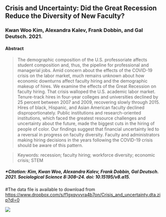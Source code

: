## Crisis and Uncertainty: Did the Great Recession Reduce the Diversity of New Faculty?
### Kwan Woo Kim, Alexandra Kalev, Frank Dobbin, and Gal Deutsch. 2021. 
#### Abstract
>The demographic composition of the U.S. professoriate affects student composition and, thus, the pipeline for professional and managerial jobs. Amid concern about the effects of the COVID-19 crisis on the labor market, much remains unknown about how economic downturns affect faculty hiring and the demographic makeup of hires. We examine the effects of the Great Recession on faculty hiring. That crisis walloped the U.S. academic labor market. Tenure-track hires in four-year colleges and universities declined by 25 percent between 2007 and 2009, recovering slowly through 2015. Hires of black, Hispanic, and Asian American faculty declined disproportionately. Public institutions and research-oriented institutions, which faced the greatest resource challenges and uncertainty about the future, made the biggest cuts in the hiring of people of color. Our ﬁndings suggest that ﬁnancial uncertainty led to a reversal in progress on faculty diversity. Faculty and administrators making hiring decisions in the years following the COVID-19 crisis should be aware of this pattern.

>Keywords: recession; faculty hiring; workforce diversity; economic crisis; STEM
##### *Citation: Kim, Kwan Woo, Alexandra Kalev, Frank Dobbin, Gal Deutsch. 2021. _Sociological Science_ 8:308–24. doi: 10.15195/v8.a15.
#The data file is available to download from https://www.dropbox.com/s/f1gxqvvvra4b7on/Crisis_and_uncertainty.dta.zip?dl=0

![](https://komarev.com/ghpvc/?username=kwanwkim)
